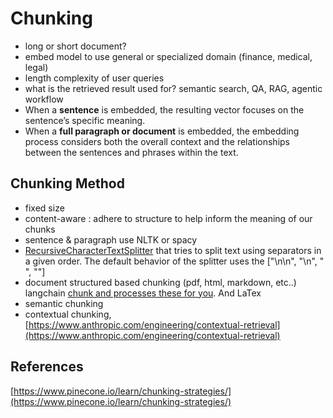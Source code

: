 # Chunking

* long or short document?
* embed model to use general or specialized domain (finance, medical, legal)
* length complexity of user queries
* what is the retrieved result used for? semantic search, QA, RAG, agentic workflow
* When a **sentence** is embedded, the resulting vector focuses on the sentence’s specific meaning.&#x20;
* When a **full paragraph or document** is embedded, the embedding process considers both the overall context and the relationships between the sentences and phrases within the text.&#x20;

## Chunking Method

* fixed size
* content-aware : adhere to structure to help inform the meaning of our chunks
* sentence & paragraph use NLTK or spacy
* [RecursiveCharacterTextSplitter](https://python.langchain.com/docs/how_to/recursive_text_splitter/) that tries to split text using separators in a given order. The default behavior of the splitter uses the \["\n\n", "\n", " ", ""]
* document structured based chunking (pdf, html, markdown, etc..) langchain [chunk and processes these for you](https://docs.pinecone.io/guides/assistant/files-overview). And LaTex
* semantic chunking
* contextual chunking, [https://www.anthropic.com/engineering/contextual-retrieval](https://www.anthropic.com/engineering/contextual-retrieval)

## References

[https://www.pinecone.io/learn/chunking-strategies/](https://www.pinecone.io/learn/chunking-strategies/)
